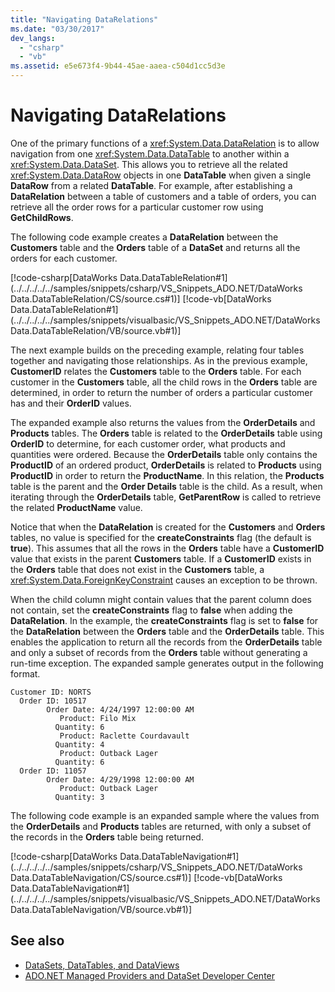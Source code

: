 ```yaml
---
title: "Navigating DataRelations"
ms.date: "03/30/2017"
dev_langs: 
  - "csharp"
  - "vb"
ms.assetid: e5e673f4-9b44-45ae-aaea-c504d1cc5d3e
---
```

# Navigating DataRelations
One of the primary functions of a <xref:System.Data.DataRelation> is to allow navigation from one <xref:System.Data.DataTable> to another within a <xref:System.Data.DataSet>. This allows you to retrieve all the related <xref:System.Data.DataRow> objects in one **DataTable** when given a single **DataRow** from a related **DataTable**. For example, after establishing a **DataRelation** between a table of customers and a table of orders, you can retrieve all the order rows for a particular customer row using **GetChildRows**.  
  
 The following code example creates a **DataRelation** between the **Customers** table and the **Orders** table of a **DataSet** and returns all the orders for each customer.  
  
 [!code-csharp[DataWorks Data.DataTableRelation#1](../../../../../samples/snippets/csharp/VS_Snippets_ADO.NET/DataWorks Data.DataTableRelation/CS/source.cs#1)]
 [!code-vb[DataWorks Data.DataTableRelation#1](../../../../../samples/snippets/visualbasic/VS_Snippets_ADO.NET/DataWorks Data.DataTableRelation/VB/source.vb#1)]  
  
 The next example builds on the preceding example, relating four tables together and navigating those relationships. As in the previous example, **CustomerID** relates the **Customers** table to the **Orders** table. For each customer in the **Customers** table, all the child rows in the **Orders** table are determined, in order to return the number of orders a particular customer has and their **OrderID** values.  
  
 The expanded example also returns the values from the **OrderDetails** and **Products** tables. The **Orders** table is related to the **OrderDetails** table using **OrderID** to determine, for each customer order, what products and quantities were ordered. Because the **OrderDetails** table only contains the **ProductID** of an ordered product, **OrderDetails** is related to **Products** using **ProductID** in order to return the **ProductName**. In this relation, the **Products** table is the parent and the **Order Details** table is the child. As a result, when iterating through the **OrderDetails** table, **GetParentRow** is called to retrieve the related **ProductName** value.  
  
 Notice that when the **DataRelation** is created for the **Customers** and **Orders** tables, no value is specified for the **createConstraints** flag (the default is **true**). This assumes that all the rows in the **Orders** table have a **CustomerID** value that exists in the parent **Customers** table. If a **CustomerID** exists in the **Orders** table that does not exist in the **Customers** table, a <xref:System.Data.ForeignKeyConstraint> causes an exception to be thrown.  
  
 When the child column might contain values that the parent column does not contain, set the **createConstraints** flag to **false** when adding the **DataRelation**. In the example, the **createConstraints** flag is set to **false** for the **DataRelation** between the **Orders** table and the **OrderDetails** table. This enables the application to return all the records from the **OrderDetails** table and only a subset of records from the **Orders** table without generating a run-time exception. The expanded sample generates output in the following format.  
  
```  
Customer ID: NORTS  
  Order ID: 10517  
        Order Date: 4/24/1997 12:00:00 AM  
           Product: Filo Mix  
          Quantity: 6  
           Product: Raclette Courdavault  
          Quantity: 4  
           Product: Outback Lager  
          Quantity: 6  
  Order ID: 11057  
        Order Date: 4/29/1998 12:00:00 AM  
           Product: Outback Lager  
          Quantity: 3  
```  
  
 The following code example is an expanded sample where the values from the **OrderDetails** and **Products** tables are returned, with only a subset of the records in the **Orders** table being returned.  
  
 [!code-csharp[DataWorks Data.DataTableNavigation#1](../../../../../samples/snippets/csharp/VS_Snippets_ADO.NET/DataWorks Data.DataTableNavigation/CS/source.cs#1)]
 [!code-vb[DataWorks Data.DataTableNavigation#1](../../../../../samples/snippets/visualbasic/VS_Snippets_ADO.NET/DataWorks Data.DataTableNavigation/VB/source.vb#1)]  
  
## See also
- [DataSets, DataTables, and DataViews](../../../../../docs/framework/data/adonet/dataset-datatable-dataview/index.md)
- [ADO.NET Managed Providers and DataSet Developer Center](https://go.microsoft.com/fwlink/?LinkId=217917)
